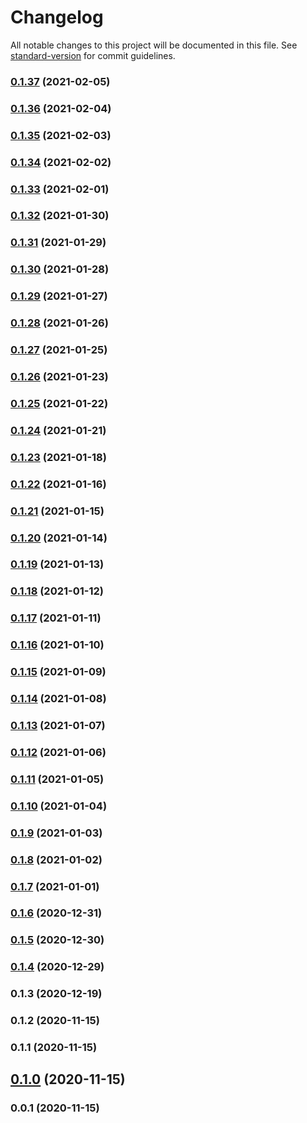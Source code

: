# Changelog

All notable changes to this project will be documented in this file. See [standard-version](https://github.com/conventional-changelog/standard-version) for commit guidelines.

### [0.1.37](https://github.com/pahud/cdk-lambda-extensions/compare/v0.1.36...v0.1.37) (2021-02-05)

### [0.1.36](https://github.com/pahud/cdk-lambda-extensions/compare/v0.1.35...v0.1.36) (2021-02-04)

### [0.1.35](https://github.com/pahud/cdk-lambda-extensions/compare/v0.1.34...v0.1.35) (2021-02-03)

### [0.1.34](https://github.com/pahud/cdk-lambda-extensions/compare/v0.1.33...v0.1.34) (2021-02-02)

### [0.1.33](https://github.com/pahud/cdk-lambda-extensions/compare/v0.1.32...v0.1.33) (2021-02-01)

### [0.1.32](https://github.com/pahud/cdk-lambda-extensions/compare/v0.1.31...v0.1.32) (2021-01-30)

### [0.1.31](https://github.com/pahud/cdk-lambda-extensions/compare/v0.1.30...v0.1.31) (2021-01-29)

### [0.1.30](https://github.com/pahud/cdk-lambda-extensions/compare/v0.1.29...v0.1.30) (2021-01-28)

### [0.1.29](https://github.com/pahud/cdk-lambda-extensions/compare/v0.1.28...v0.1.29) (2021-01-27)

### [0.1.28](https://github.com/pahud/cdk-lambda-extensions/compare/v0.1.27...v0.1.28) (2021-01-26)

### [0.1.27](https://github.com/pahud/cdk-lambda-extensions/compare/v0.1.26...v0.1.27) (2021-01-25)

### [0.1.26](https://github.com/pahud/cdk-lambda-extensions/compare/v0.1.25...v0.1.26) (2021-01-23)

### [0.1.25](https://github.com/pahud/cdk-lambda-extensions/compare/v0.1.24...v0.1.25) (2021-01-22)

### [0.1.24](https://github.com/pahud/cdk-lambda-extensions/compare/v0.1.23...v0.1.24) (2021-01-21)

### [0.1.23](https://github.com/pahud/cdk-lambda-extensions/compare/v0.1.22...v0.1.23) (2021-01-18)

### [0.1.22](https://github.com/pahud/cdk-lambda-extensions/compare/v0.1.21...v0.1.22) (2021-01-16)

### [0.1.21](https://github.com/pahud/cdk-lambda-extensions/compare/v0.1.20...v0.1.21) (2021-01-15)

### [0.1.20](https://github.com/pahud/cdk-lambda-extensions/compare/v0.1.19...v0.1.20) (2021-01-14)

### [0.1.19](https://github.com/pahud/cdk-lambda-extensions/compare/v0.1.18...v0.1.19) (2021-01-13)

### [0.1.18](https://github.com/pahud/cdk-lambda-extensions/compare/v0.1.17...v0.1.18) (2021-01-12)

### [0.1.17](https://github.com/pahud/cdk-lambda-extensions/compare/v0.1.16...v0.1.17) (2021-01-11)

### [0.1.16](https://github.com/pahud/cdk-lambda-extensions/compare/v0.1.15...v0.1.16) (2021-01-10)

### [0.1.15](https://github.com/pahud/cdk-lambda-extensions/compare/v0.1.14...v0.1.15) (2021-01-09)

### [0.1.14](https://github.com/pahud/cdk-lambda-extensions/compare/v0.1.13...v0.1.14) (2021-01-08)

### [0.1.13](https://github.com/pahud/cdk-lambda-extensions/compare/v0.1.12...v0.1.13) (2021-01-07)

### [0.1.12](https://github.com/pahud/cdk-lambda-extensions/compare/v0.1.11...v0.1.12) (2021-01-06)

### [0.1.11](https://github.com/pahud/cdk-lambda-extensions/compare/v0.1.10...v0.1.11) (2021-01-05)

### [0.1.10](https://github.com/pahud/cdk-lambda-extensions/compare/v0.1.9...v0.1.10) (2021-01-04)

### [0.1.9](https://github.com/pahud/cdk-lambda-extensions/compare/v0.1.8...v0.1.9) (2021-01-03)

### [0.1.8](https://github.com/pahud/cdk-lambda-extensions/compare/v0.1.7...v0.1.8) (2021-01-02)

### [0.1.7](https://github.com/pahud/cdk-lambda-extensions/compare/v0.1.6...v0.1.7) (2021-01-01)

### [0.1.6](https://github.com/pahud/cdk-lambda-extensions/compare/v0.1.5...v0.1.6) (2020-12-31)

### [0.1.5](https://github.com/pahud/cdk-lambda-extensions/compare/v0.1.4...v0.1.5) (2020-12-30)

### [0.1.4](https://github.com/pahud/cdk-lambda-extensions/compare/v0.1.3...v0.1.4) (2020-12-29)

### 0.1.3 (2020-12-19)

### 0.1.2 (2020-11-15)

### 0.1.1 (2020-11-15)

## [0.1.0](https://github.com/pahudnet/cdk-lambda-extensions/compare/v0.0.1...v0.1.0) (2020-11-15)

### 0.0.1 (2020-11-15)

